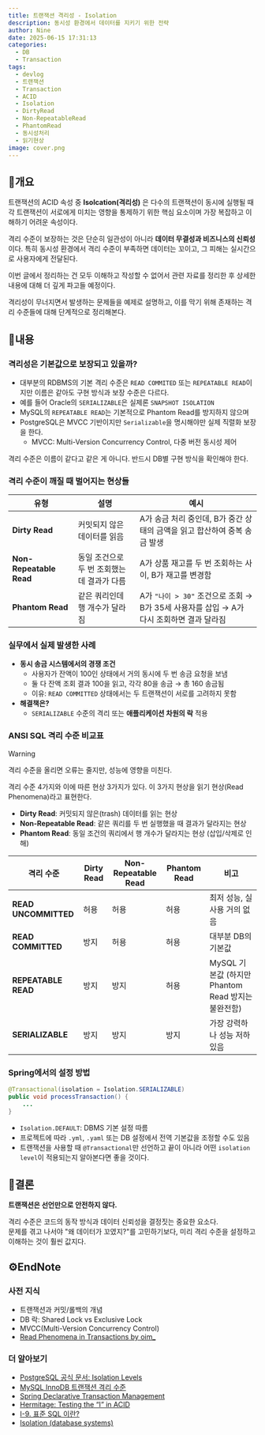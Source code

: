 ```yaml
---
title: 트랜잭션 격리성 - Isolation
description: 동시성 환경에서 데이터를 지키기 위한 전략
author: Nine
date: 2025-06-15 17:31:13
categories:
  - DB
  - Transaction
tags:
  - devlog
  - 트랜잭션
  - Transaction
  - ACID
  - Isolation
  - DirtyRead
  - Non-RepeatableRead
  - PhantomRead
  - 동시성처리
  - 읽기현상
image: cover.png
---
```

## 📌개요

트랜잭션의 ACID 속성 중 **Isolcation(격리성)** 은 다수의 트랜잭션이 동시에 실행될 때 각 트랜잭션이 서로에게 미치는 영향을 통제하기 위한 핵심 요소이며 가장 복잡하고 이해하기 어려운 속성이다.

격리 수준이 보장하는 것은 단순히 일관성이 아니라 **데이터 무결성과 비즈니스의 신뢰성** 이다.
특히 동시성 환경에서 격리 수준이 부족하면 데이터는 꼬이고, 그 피해는 실시간으로 사용자에게 전달된다.

이번 글에서 정리하는 건 모두 이해하고 작성할 수 없어서 관련 자료를 정리한 후 상세한 내용에 대해 더 깊게 파고들 예정이다.

격리성이 무너지면서 발생하는 문제들을 예제로 설명하고, 이를 막기 위해 존재하는 격리 수준들에 대해 단계적으로 정리해본다.

## 📌내용

### 격리성은 기본값으로 보장되고 있을까?

- 대부분의 RDBMS의 기본 격리 수준은 `READ COMMITED` 또는 `REPEATABLE READ`이지만 이름은 같아도 구현 방식과 보장 수준은 다르다.
- 예를 들어 Oracle의 `SERIALIZABLE`은 실제론 `SNAPSHOT ISOLATION`
- MySQL의 `REPEATABLE READ`는 기본적으로 Phantom Read를 방지하지 않으며
- PostgreSQL은 MVCC 기반이지만 `Serializable`을 명시해야만 실제 직렬화 보장을 한다.
    - MVCC: Multi-Version Concurrency Control, 다중 버전 동시성 제어

격리 수준은 이름이 같다고 같은 게 아니다.
반드시 DB별 구현 방식을 확인해야 한다.

### 격리 수준이 깨질 때 벌어지는 현상들

| 유형                      | 설명                       | 예시                                                          |
| ----------------------- | ------------------------ | ----------------------------------------------------------- |
| **Dirty Read**          | 커밋되지 않은 데이터를 읽음          | A가 송금 처리 중인데, B가 중간 상태의 금액을 읽고 합산하여 중복 송금 발생                |
| **Non-Repeatable Read** | 동일 조건으로 두 번 조회했는데 결과가 다름 | A가 상품 재고를 두 번 조회하는 사이, B가 재고를 변경함                           |
| **Phantom Read**        | 같은 쿼리인데 행 개수가 달라짐        | A가 `"나이 > 30"` 조건으로 조회 → B가 35세 사용자를 삽입 → A가 다시 조회하면 결과 달라짐 |

### 실무에서 실제 발생한 사례

- **동시 송금 시스템에서의 경쟁 조건**
    - 사용자가 잔액이 100인 상태에서 거의 동시에 두 번 송금 요청을 보냄
    - 둘 다 잔액 조회 결과 100을 읽고, 각각 80을 송금 → 총 160 송금됨
    - 이유: `READ COMMITTED` 상태에서는 두 트랜잭션이 서로를 고려하지 못함
- **해결책은?**
    - `SERIALIZABLE` 수준의 격리 또는 **애플리케이션 차원의 락** 적용

### ANSI SQL 격리 수준 비교표

>[!WARNING]
>격리 수준을 올리면 오류는 줄지만, 성능에 영향을 미친다.

격리 수준 4가지와 이에 따른 현상 3가지가 있다.
이 3가지 현상을 읽기 현상(Read Phenomena)라고 표현한다.

- **Dirty Read**: 커밋되지 않은(trash) 데이터를 읽는 현상
- **Non-Repeatable Read**: 같은 쿼리를 두 번 실행했을 때 결과가 달라지는 현상
- **Phantom Read**: 동일 조건의 쿼리에서 행 개수가 달라지는 현상 (삽입/삭제로 인해)

| 격리 수준                | Dirty Read | Non-Repeatable Read | Phantom Read | 비고                                    |
| -------------------- | ---------- | ------------------- | ------------ | ------------------------------------- |
| **READ UNCOMMITTED** | 허용         | 허용                  | 허용           | 최저 성능, 실사용 거의 없음                      |
| **READ COMMITTED**   | 방지         | 허용                  | 허용           | 대부분 DB의 기본값                           |
| **REPEATABLE READ**  | 방지         | 방지                  | 허용           | MySQL 기본값 (하지만 Phantom Read 방지는 불완전함) |
| **SERIALIZABLE**     | 방지         | 방지                  | 방지           | 가장 강력하나 성능 저하 있음                      |

### Spring에서의 설정 방법

```java
@Transactional(isolation = Isolation.SERIALIZABLE)
public void processTransaction() {
    ...
}
```

- `Isolation.DEFAULT`: DBMS 기본 설정 따름
- 프로젝트에 따라 `.yml`, `.yaml` 또는 DB 설정에서 전역 기본값을 조정할 수도 있음
- 트랜잭션을 사용할 때 `@Transactional`만 선언하고 끝이 아니라 어떤 `isolation level`이 적용되는지 알아본다면 좋을 것이다.

## 🎯결론

**트랜잭션은 선언만으로 안전하지 않다.**

격리 수준은 코드의 동작 방식과 데이터 신뢰성을 결정짓는 중요한 요소다.  
문제를 겪고 나서야 "왜 데이터가 꼬였지?"를 고민하기보다, 미리 격리 수준을 설정하고 이해하는 것이 훨씬 값지다.

## ⚙️EndNote

### 사전 지식

- 트랜잭션과 커밋/롤백의 개념
- DB 락: Shared Lock vs Exclusive Lock
- MVCC(Multi-Version Concurrency Control)
- [Read Phenomena in Transactions by oim_](https://oimbook.tistory.com/entry/Read-Phenomena-in-Transactions)

### 더 알아보기

- [PostgreSQL 공식 문서: Isolation Levels](https://www.postgresql.org/docs/current/transaction-iso.html)
- [MySQL InnoDB 트랜잭션 격리 수준](https://dev.mysql.com/doc/refman/8.0/en/innodb-transaction-isolation-levels.html)
- [Spring Declarative Transaction Management](https://docs.spring.io/spring-framework/reference/data-access/transaction/declarative.html)
- [Hermitage: Testing the “I” in ACID](https://martin.kleppmann.com/2014/11/25/hermitage-testing-the-i-in-acid.html)
- [I-9. 표준 SQL 이란?](https://sesoc.tistory.com/317)
- [Isolation (database systems)](https://en.wikipedia.org/wiki/Isolation_(database_systems))
